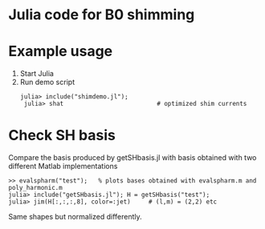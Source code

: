 # Julia code for B0 shimming

# Example usage

1. Start Julia
2. Run demo script
   ```
   julia> include("shimdemo.jl");
	julia> shat                          # optimized shim currents
   ```

# Check SH basis

Compare the basis produced by getSHbasis.jl with basis obtained with two different Matlab implementations

```
>> evalspharm("test");   % plots bases obtained with evalspharm.m and poly_harmonic.m
julia> include("getSHbasis.jl"); H = getSHbasis("test");
julia> jim(H[:,:,:,8], color=:jet)     # (l,m) = (2,2) etc
```

Same shapes but normalized differently.
